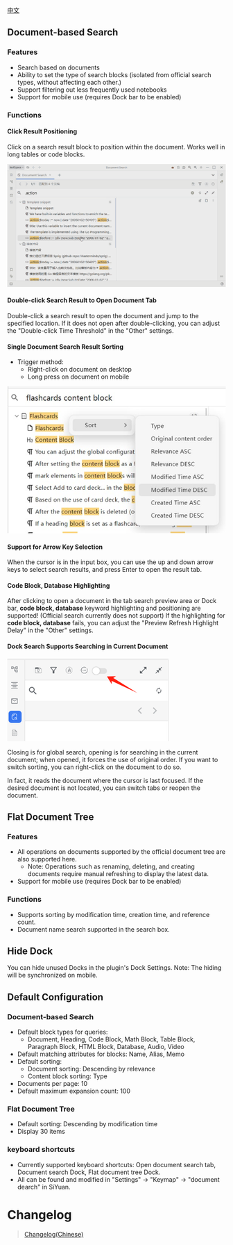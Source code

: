 [中文](README_zh_CN.md)


## Document-based Search
### Features
* Search based on documents
* Ability to set the type of search blocks (isolated from official search types, without affecting each other.)
* Support filtering out less frequently used notebooks
* Support for mobile use (requires Dock bar to be enabled)


### Functions

#### Click Result Positioning
Click on a search result block to position within the document. Works well in long tables or code blocks.

![Image](https://github.com/Misuzu2027/syplugin-document-search/blob/main/src/assets/imgs/click-result-positioning.gif?raw=true)


#### Double-click Search Result to Open Document Tab
Double-click a search result to open the document and jump to the specified location. If it does not open after double-clicking, you can adjust the "Double-click Time Threshold" in the "Other" settings.


#### Single Document Search Result Sorting
* Trigger method:
  * Right-click on document on desktop
  * Long press on document on mobile

![Image](https://github.com/Misuzu2027/syplugin-document-search/blob/main/src/assets/imgs/sorting-menu-en.png?raw=true)


#### Support for Arrow Key Selection
When the cursor is in the input box, you can use the up and down arrow keys to select search results, and press Enter to open the result tab.


#### Code Block, Database Highlighting
After clicking to open a document in the tab search preview area or Dock bar, **code block, database** keyword highlighting and positioning are supported! (Official search currently does not support)
If the highlighting for **code block, database** fails, you can adjust the "Preview Refresh Highlight Delay" in the "Other" settings.


#### Dock Search Supports Searching in Current Document
![Alt text](https://github.com/Misuzu2027/syplugin-document-search/blob/main/src/assets/imgs/search-in-document.png?raw=true)

Closing is for global search, opening is for searching in the current document; when opened, it forces the use of original order. If you want to switch sorting, you can right-click on the document to do so.

In fact, it reads the document where the cursor is last focused. If the desired document is not located, you can switch tabs or reopen the document.


## Flat Document Tree
### Features
* All operations on documents supported by the official document tree are also supported here.
  * Note: Operations such as renaming, deleting, and creating documents require manual refreshing to display the latest data.
* Support for mobile use (requires Dock bar to be enabled)
### Functions
* Supports sorting by modification time, creation time, and reference count.
* Document name search supported in the search box.

## Hide Dock
You can hide unused Docks in the plugin's Dock Settings.
Note: The hiding will be synchronized on mobile.


## Default Configuration

### Document-based Search

* Default block types for queries:
  * Document, Heading, Code Block, Math Block, Table Block, Paragraph Block, HTML Block, Database, Audio, Video
* Default matching attributes for blocks: Name, Alias, Memo
* Default sorting:
  * Document sorting: Descending by relevance
  * Content block sorting: Type
* Documents per page: 10
* Default maximum expansion count: 100


### Flat Document Tree

* Default sorting: Descending by modification time
* Display 30 items


### keyboard shortcuts

* Currently supported keyboard shortcuts: Open document search tab, Document search Dock, Flat document tree Dock.
* All can be found and modified in "Settings" -> "Keymap" -> "document dearch" in SiYuan.

# Changelog
> [Changelog(Chinese)](./CHANGELOG_zh_CN.md)